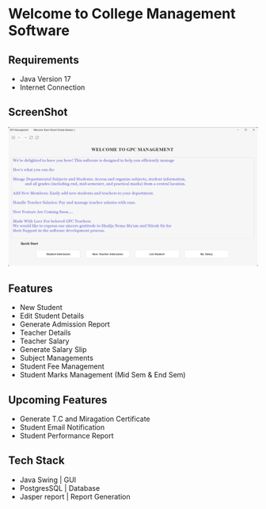 # Welcome to College Management Software

## Requirements
- Java Version 17
-  Internet Connection
## ScreenShot
![alt text](.\screenshot\home.png "Hme")
## Features

- New Student
- Edit Student Details
- Generate Admission Report
- Teacher Details
- Teacher Salary
- Generate Salary Slip
- Subject Managements
- Student Fee Management
- Student Marks Management (Mid Sem & End Sem)

## Upcoming Features
- Generate T.C and Miragation Certificate
- Student Email Notification
- Student Performance Report

## Tech Stack
- Java Swing | GUI
- PostgresSQL |  Database
- Jasper report | Report Generation
